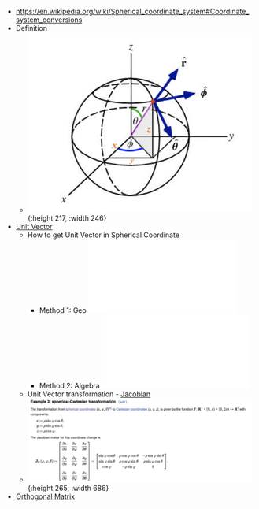 - https://en.wikipedia.org/wiki/Spherical_coordinate_system#Coordinate_system_conversions
- Definition
	- ![Screenshot 2023-05-02 at 9.26.55 PM.png](../assets/Screenshot_2023-05-02_at_9.26.55_PM_1683034035716_0.png){:height 217, :width 246}
- [Unit Vector](https://en.wikipedia.org/wiki/Unit_vector)
	- How to get Unit Vector in Spherical Coordinate
		- Method 1: Geo ![rauv.pdf](../assets/rauv.pdf)
		- Method 2: Algebra ![paper_11_24775_76.pdf](../assets/paper_11_24775_76.pdf)
	- Unit Vector transformation - [Jacobian](https://en.wikipedia.org/wiki/Jacobian_matrix_and_determinant)
	- ![image.png](../assets/image_1683032089353_0.png){:height 265, :width 686}
- [Orthogonal Matrix](https://en.wikipedia.org/wiki/Orthogonal_matrix)